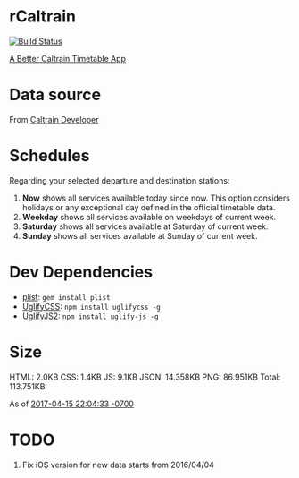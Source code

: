 rCaltrain
=========

[![Build Status](https://travis-ci.org/ranmocy/rCaltrain.svg?branch=master)](https://travis-ci.org/ranmocy/rCaltrain)

[A Better Caltrain Timetable App](http://rcaltrain.com/)

# Data source

From [Caltrain Developer](http://www.caltrain.com/developer.html)

# Schedules

Regarding your selected departure and destination stations:

1. **Now** shows all services available today since now. This option considers holidays or any exceptional day defined in the official timetable data.
2. **Weekday** shows all services available on weekdays of current week.
3. **Saturday** shows all services available at Saturday of current week.
4. **Sunday** shows all services available at Sunday of current week.

# Dev Dependencies

* [plist](https://rubygems.org/gems/plist): `gem install plist`
* [UglifyCSS](https://github.com/fmarcia/UglifyCSS): `npm install uglifycss -g`
* [UglifyJS2](https://github.com/mishoo/UglifyJS2): `npm install uglify-js -g`

# Size

HTML: 2.0KB
CSS: 1.4KB
JS: 9.1KB
JSON: 14.358KB
PNG: 86.951KB
Total: 113.751KB

As of [2017-04-15 22:04:33 -0700](https://github.com/ranmocy/rCaltrain/commit/a10b1b714501630cb3f1b2bbea02ec176e8d8ca4)

# TODO

1. Fix iOS version for new data starts from 2016/04/04
